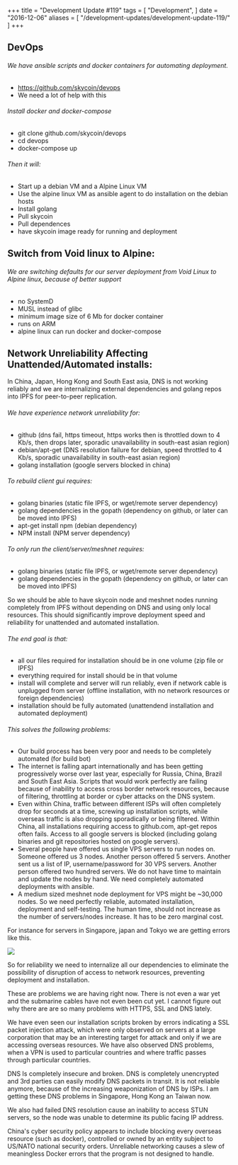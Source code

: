 +++
title = "Development Update #119"
tags = [
    "Development",
]
date = "2016-12-06"
aliases = [
	"/development-updates/development-update-119/"
]
+++

## DevOps

###### We have ansible scripts and docker containers for automating deployment.
- https://github.com/skycoin/devops
- We need a lot of help with this

###### Install docker and docker-compose
- git clone github.com/skycoin/devops
- cd devops
- docker-compose up

###### Then it will:
- Start up a debian VM and a Alpine Linux VM
- Use the alpine linux VM as ansible agent to do installation on the debian hosts
- Install golang
- Pull skycoin
- Pull dependences
- have skycoin image ready for running and deployment

## Switch from Void linux to Alpine:

###### We are switching defaults for our server deployment from Void Linux to Alpine linux, because of better support
- no SystemD
- MUSL instead of glibc
- minimum image size of 6 Mb for docker container
- runs on ARM
- alpine linux can run docker and docker-compose

## Network Unreliability Affecting Unattended/Automated installs:

In China, Japan, Hong Kong and South East asia, DNS is not working reliably and we are internalizing external dependencies and golang repos into IPFS for peer-to-peer replication.

###### We have experience network unreliability for:
- github (dns fail, https timeout, https works then is throttled down to 4 Kb/s, then drops later, sporadic unavailability in south-east asian region)
- debian/apt-get (DNS resolution failure for debian, speed throttled to 4 Kb/s, sporadic unavailability in south-east asian region)
- golang installation (google servers blocked in china)

###### To rebuild client gui requires:
- golang binaries (static file IPFS, or wget/remote server dependency)
- golang dependencies in the gopath (dependency on github, or later can be moved into IPFS)
- apt-get install npm (debian dependency)
- NPM install (NPM server dependency)

###### To only run the client/server/meshnet requires:
- golang binaries (static file IPFS, or wget/remote server dependency)
- golang dependencies in the gopath (dependency on github, or later can be moved into IPFS)

So we should be able to have skycoin node and meshnet nodes running completely from IPFS without depending on DNS and using only local resources. This should significantly improve deployment speed and reliability for unattended and automated installation.

###### The end goal is that:
- all our files required for installation should be in one volume (zip file or IPFS)
- everything required for install should be in that volume
- install will complete and server will run reliably, even if network cable is unplugged from server (offline installation, with no network resources or foreign dependencies)
- installation should be fully automated (unattendend installation and automated deployment)

###### This solves the following problems:
- Our build process has been very poor and needs to be completely automated (for build bot)
- The internet is falling apart internationally and has been getting progressively worse over last year, especially for Russia, China, Brazil and South East Asia. Scripts that would work perfectly are failing because of inability to access cross border network resources, because of filtering, throttling at border or cyber attacks on the DNS system.
- Even within China, traffic between different ISPs will often completely drop for seconds at a time, screwing up installation scripts, while overseas traffic is also dropping sporadically or being filtered. Within China, all installations requiring access to github.com, apt-get repos often fails. Access to all google servers is blocked (including golang binaries and git repositories hosted on google servers).
- Several people have offered us single VPS servers to run nodes on. Someone offered us 3 nodes. Another person offered 5 servers. Another sent us a list of IP, username/password for 30 VPS servers. Another person offered  two hundred servers. We do not have time to maintain and update the nodes by hand. We need completely automated deployments with ansible.
- A medium sized meshnet node deployment for VPS might be ~30,000 nodes. So we need perfectly reliable, automated installation, deployment and self-testing. The human time, should not increase as the number of servers/nodes increase. It has to be zero marginal cost.

For instance for servers in Singapore, japan and Tokyo we are getting errors like this.


![](/img/dev-update-119-1.png)


So for reliability we need to internalize all our dependencies to eliminate the possibility of disruption of access to network resources, preventing deployment and installation.

These are problems we are having right now. There is not even a war yet and the submarine cables have not even been cut yet. I cannot figure out why there are are so many problems with HTTPS, SSL and DNS lately.

We have even seen our installation scripts broken by errors indicating a SSL packet injection attack, which were only observed on servers at a large corporation that may be an interesting target for attack and only if we are accessing overseas resources. We have also observed DNS problems, when a VPN is used to particular countries and where traffic passes through particular countries.

DNS Is completely insecure and broken. DNS is completely unencrypted and 3rd parties can easily modify DNS packets in transit. It is not reliable anymore, because of the increasing weaponization of DNS by ISPs. I am getting these DNS problems in Singapore, Hong Kong an Taiwan now.

We also had failed DNS resolution cause an inability to access STUN servers, so the node was unable to determine its public facing IP address.

China's cyber security policy appears to include blocking every overseas resource (such as docker), controlled or owned by an entity subject to US/NATO national security orders. Unreliable networking causes a slew of meaningless Docker errors that the program is not designed to handle.

